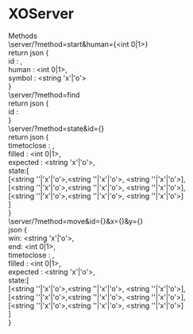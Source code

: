 # XOServer
Methods<br />
\\server/?method=start&human={<int 0|1>} <br />
return json {<br />
  id : <int>, <br />
  human : <int 0|1>, <br />
  symbol : <string 'x'|'o'><br />
}<br />
\\server/?method=find <br />
return json {<br />
  id : <int><br />
 }<br />
\\server/?method=state&id={<int>} <br />
return json {<br />
timetoclose : <int>, <br />
filled : <int 0|1>,<br />
expected : <string 'x'|'o'>, <br />
state:[<br />
    [<string ''|'x'|'o'>,<string ''|'x'|'o'>, <string ''|'x'|'o'>],<br />
    [<string ''|'x'|'o'>,<string ''|'x'|'o'>, <string ''|'x'|'o'>],<br />
    [<string ''|'x'|'o'>,<string ''|'x'|'o'>, <string ''|'x'|'o'>]<br />
  ]<br />
}<br />
\\server/?method=move&id={<int>}&x={<int>}&y={<int>}<br />
json {<br />
win: <string 'x'|'o'>,<br />
end: <int 0|1>,<br />
timetoclose : <int>, <br />
filled : <int 0|1>,<br />
expected : <string 'x'|'o'>, <br />
state:[<br />
    [<string ''|'x'|'o'>,<string ''|'x'|'o'>, <string ''|'x'|'o'>],<br />
    [<string ''|'x'|'o'>,<string ''|'x'|'o'>, <string ''|'x'|'o'>],<br />
    [<string ''|'x'|'o'>,<string ''|'x'|'o'>, <string ''|'x'|'o'>]<br />
  ]<br />
}<br />
